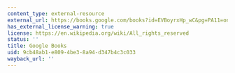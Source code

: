 ```yaml
---
content_type: external-resource
external_url: https://books.google.com/books?id=EVBoyrxHp_wC&pg=PA11=onepage#v=onepage&q&f=false
has_external_license_warning: true
license: https://en.wikipedia.org/wiki/All_rights_reserved
status: ''
title: Google Books
uid: 9cb48ab1-e809-4be3-8a94-d347b4c3c033
wayback_url: ''
---
```

